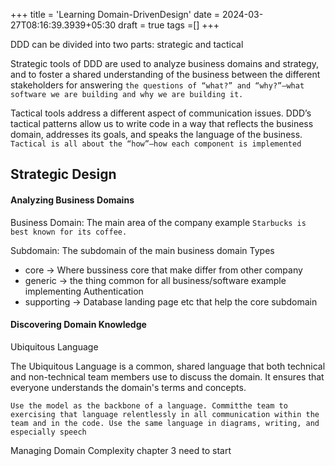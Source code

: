 +++
title = 'Learning Domain-DrivenDesign'
date = 2024-03-27T08:16:39.3939+05:30
draft = true
tags =[]
+++ 


DDD can be divided into two parts: strategic and tactical

Strategic tools of DDD are used to analyze business domains and strategy, and to foster a shared understanding of the business between the different stakeholders
for answering `the questions of “what?” and “why?”—what software we are building and why we are building it.`

Tactical tools address a different aspect of communication issues. DDD’s tactical patterns allow us to write code in a way that reflects the business domain, addresses its goals, and speaks the language of the business.
`Tactical is all about the “how”—how each component is implemented`

## Strategic Design

#### Analyzing Business Domains

Business Domain: The main area of the company example `Starbucks is best known for its coffee.`

Subdomain:  The subdomain of the main business domain
Types 
- core -> Where bussiness core that make differ from other company
- generic -> the thing common for all business/software example implementing Authentication
- supporting -> Database landing page etc that help the core subdomain

#### Discovering Domain Knowledge

Ubiquitous Language

The Ubiquitous Language is a common, shared language that both technical and non-technical team members use to discuss the domain. It ensures that everyone understands the domain's terms and concepts.

`Use the model as the backbone of a language. Committhe team to exercising that language relentlessly in all communication within the team and in the code. Use the same language in diagrams, writing, and especially speech`


Managing Domain Complexity chapter 3 need to start
